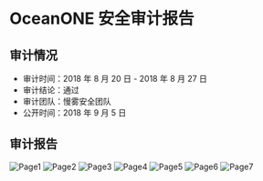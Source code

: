 # OceanONE 安全审计报告

## 审计情况

* 审计时间：2018 年 8 月 20 日 - 2018 年 8 月 27 日
* 审计结论：通过
* 审计团队：慢雾安全团队
* 公开时间：2018 年 9 月 5 日

## 审计报告

![Page1](./OceanONE-report-images/0001.jpg)
![Page2](./OceanONE-report-images/0002.jpg)
![Page3](./OceanONE-report-images/0003.jpg)
![Page4](./OceanONE-report-images/0004.jpg)
![Page5](./OceanONE-report-images/0005.jpg)
![Page6](./OceanONE-report-images/0006.jpg)
![Page7](./OceanONE-report-images/0007.jpg)
